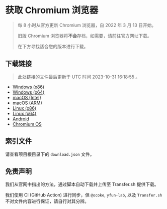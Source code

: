 # 获取 Chromium 浏览器

> 每 8 小时从官方更新 Chromium 浏览器，自 2022 年 3 月 13 日开始。
> 
> 旧版 Chromium 浏览器将**不会**存档，如需要，请前往官方网址下载。
>
> 在下方寻找适合您的版本进行下载。

## 下载链接

> 此处链接的文件最后更新于 UTC 时间 2023-10-31 16:18:55
。

- [Windows (x86)](https://transfer.sh/hSBvYYIdsg/Win.zip)
- [Windows (x64)](https://transfer.sh/VM4LihBErq/Win_x64.zip)
- [macOS (Intel)](https://transfer.sh/pB8FEj2xfV/Mac.zip)
- [macOS (ARM)](https://transfer.sh/B5xTFCsvV0/Mac_Arm.zip)
- [Linux (x86)](https://transfer.sh/k0AommdSD0/Linux.zip)
- [Linux (x64)](https://transfer.sh/dAXQ4gnW4w/Linux_x64.zip)
- [Android](https://transfer.sh/70hIQMsqrD/Android.zip)
- [Chromium OS](https://transfer.sh/q0I0rVw5pA/Linux_ChromiumOS_Full.zip)

## 索引文件

请查看项目根目录下的 `download.json` 文件。

## 免责声明

我们从官网中指出的方法，通过脚本自动下载并上传至 Transfer.sh 提供下载。

我们使用 CI (GitHub Action) 进行同步，但 `@ocoke`, `yfun-lab`, 以及 `Transfer.sh` 不对文件内容进行保证，请自行对其分辨。
